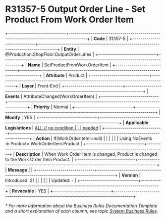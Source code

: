 ﻿---
erp.type: front-end-business-rule
erp.entity: Production.ShopFloor.OutputOrderLines
---

# R31357-5 Output Order Line - Set Product From Work Order Item
+-----------------------------+---------------------------------------------------------------------------------------+
| **Code**                    | 31357-5                                                                               |
+-----------------------------+---------------------------------------------------------------------------------------+
| **Entity**                  | @Production.ShopFloor.OutputOrderLines                                                                       |
+-----------------------------+---------------------------------------------------------------------------------------+
| **Name**                    | SetProductFromWorkOrderItem                                                           |
+-----------------------------+---------------------------------------------------------------------------------------+
| **Attribute**               | Product                                                                               |
+-----------------------------+---------------------------------------------------------------------------------------+
| **Layer**                   | Front-End                                                                             |
+-----------------------------+---------------------------------------------------------------------------------------+
| **Events**                  | AttributeChanged(WorkOrderItem)                                                       |
+-----------------------------+---------------------------------------------------------------------------------------+
| **Priority**                | Normal                                                                                |
+-----------------------------+---------------------------------------------------------------------------------------+
| **Modify**                  | YES                                                                                   |
+-----------------------------+---------------------------------------------------------------------------------------+
| **Applicable Legislations** | [ALL // no condition                                                                  |
|                             | needed](https://confluence.erp.net/display/techdoc/Country+Specific+Functionality)    |
+-----------------------------+---------------------------------------------------------------------------------------+
| **Action**                  | If(WorkOrderItem!=null)                                                               |
|                             |                                                                                       |
|                             | Using NoEvents =\> Product= WorkOrderItem.Product                                     |
+-----------------------------+---------------------------------------------------------------------------------------+
| **Description**             | When Work Order Item is changed, Product is changed to the Work Order Item Product.   |
+-----------------------------+---------------------------------------------------------------------------------------+
| **Message**                 |                                                                                       |
+-----------------------------+---------------------------------------------------------------------------------------+
| **Version**                 | Introduced: 21                                                                        |
|                             |                                                                                       |
|                             | Updated: -                                                                            |
+-----------------------------+---------------------------------------------------------------------------------------+
| **Revocable**               | YES                                                                                   |
+-----------------------------+---------------------------------------------------------------------------------------+

*\* For more information about the Business Rules Documentation Template and a short explanation of each column, see
topic [System Business Rules](../templates/template-description-system-business-rules.md).*

  

  
